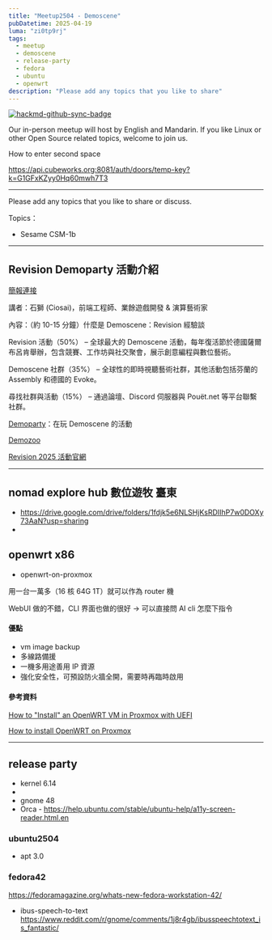```yaml
---
title: "Meetup2504 - Demoscene"
pubDatetime: 2025-04-19
luma: "zi0tp9rj"
tags:
  - meetup
  - demoscene
  - release-party
  - fedora
  - ubuntu
  - openwrt
description: "Please add any topics that you like to share"
---
```


[![hackmd-github-sync-badge](https://hackmd.io/gQ5X7PN0RN6zVD1KqpZEoQ/badge)](https://hackmd.io/gQ5X7PN0RN6zVD1KqpZEoQ)

Our in-person meetup will host by English and Mandarin.
If you like Linux or other Open Source related topics, welcome to join us.

How to enter second space

https://api.cubeworks.org:8081/auth/doors/temp-key?k=G1GFxKZyy0Hq60mwh7T3

---

Please add any topics that you like to share or discuss.

Topics：

- Sesame CSM-1b

---

## Revision Demoparty 活動介紹

[簡報連接](https://typst.app/project/rOfy3jeKGiMWP3zd604Z0Y)

講者：石獅 (Ciosai)，前端工程師、業餘遊戲開發 & 演算藝術家

內容：（約 10-15 分鐘）什麼是 Demoscene：Revision 經驗談

Revision 活動（50%） – 全球最大的 Demoscene 活動，每年復活節於德國薩爾布呂肯舉辦，包含競賽、工作坊與社交聚會，展示創意編程與數位藝術。

Demoscene 社群（35%） – 全球性的即時視聽藝術社群，其他活動包括芬蘭的 Assembly 和德國的 Evoke。

尋找社群與活動（15%） – 通過論壇、Discord 伺服器與 Pouët.net 等平台聯繫社群。

[Demoparty](https://www.demoparty.net/)：在玩 Demoscene 的活動

[Demozoo](https://demozoo.org/)

[Revision 2025 活動官網](https://2025.revision-party.net/)

---

## nomad explore hub 數位遊牧 臺東

- https://drive.google.com/drive/folders/1fdjk5e6NLSHjKsRDIIhP7w0DOXy73AaN?usp=sharing
-

## openwrt x86

- openwrt-on-proxmox

用一台一萬多（16 核 64G 1T）就可以作為 router 機

WebUI 做的不錯，CLI 界面也做的很好 → 可以直接問 AI cli 怎麼下指令

#### 優點

- vm image backup
- 多線路備援
- 一機多用途善用 IP 資源
- 強化安全性，可預設防火牆全開，需要時再臨時啟用

#### 參考資料

[How to "Install" an OpenWRT VM in Proxmox with UEFI](https://gist.github.com/ryuheechul/e829b7846a965638deeb122bdd0b403c)

[ How to install OpenWRT on Proxmox ](https://www.youtube.com/watch?v=8RoYUsNe4gE)

---

## release party

- kernel 6.14
-
- gnome 48
- Orca - https://help.ubuntu.com/stable/ubuntu-help/a11y-screen-reader.html.en

### ubuntu2504

- apt 3.0

### fedora42

https://fedoramagazine.org/whats-new-fedora-workstation-42/

- ibus-speech-to-text
  https://www.reddit.com/r/gnome/comments/1j8r4gb/ibusspeechtotext_is_fantastic/
